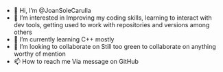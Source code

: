 - 👋 Hi, I’m @JoanSoleCarulla
- 👀 I’m interested in Improving my coding skills, learning to interact with dev tools, getting used to work with repositories and versions among others
- 🌱 I’m currently learning C++ mostly
- 💞️ I’m looking to collaborate on Still too green to collaborate on anything worthy of mention
- 📫 How to reach me Via message on GitHub

<!---
JoanSoleCarulla/JoanSoleCarulla is a ✨ special ✨ repository because its `README.md` (this file) appears on your GitHub profile.
You can click the Preview link to take a look at your changes.
--->
